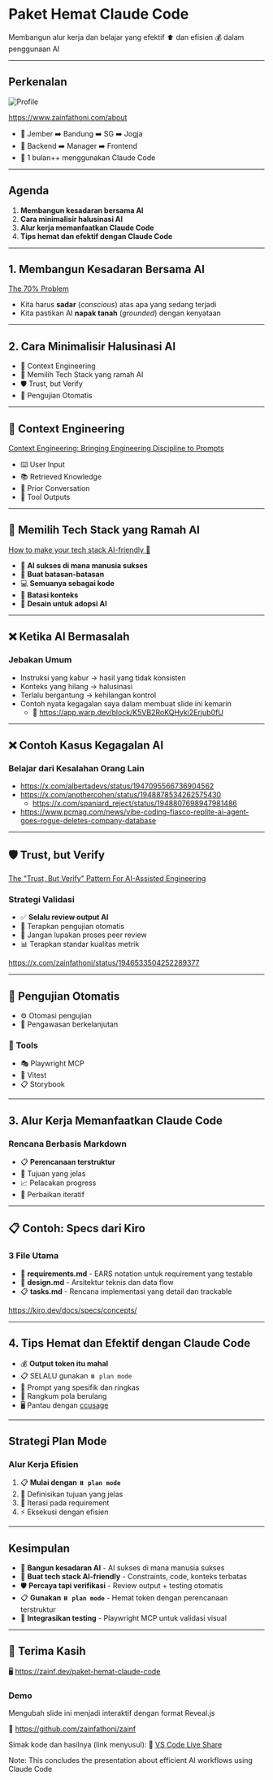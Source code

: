 # Paket Hemat Claude Code

Membangun alur kerja dan belajar yang efektif ⬆️ dan efisien 💰 dalam penggunaan AI

---

## Perkenalan

![Profile](assets/zain-1280.jpeg) <!-- width="300" style="float: left; margin-right: 20px;" -->

https://www.zainfathoni.com/about

- 📍 Jember ➡️ Bandung ➡️ SG ➡️ Jogja
- 🔨 Backend ➡️ Manager ➡️ Frontend
- 📅 1 bulan++ menggunakan Claude Code

---

## Agenda

1. **Membangun kesadaran bersama AI**
2. **Cara minimalisir halusinasi AI**
3. **Alur kerja memanfaatkan Claude Code**
4. **Tips hemat dan efektif dengan Claude Code**

---

## 1. Membangun Kesadaran Bersama AI

<!-- .slide: data-background-image="assets/iron-man.png" data-background-size="contain" data-background-position="right" -->

[The 70% Problem](https://addyo.substack.com/p/the-70-problem-hard-truths-about)

- Kita harus **sadar** (_conscious_) atas apa yang sedang terjadi
- Kita pastikan AI **napak tanah** (_grounded_) dengan kenyataan

---

## 2. Cara Minimalisir Halusinasi AI

- 🧠 Context Engineering
- 🔨 Memilih Tech Stack yang ramah AI
- 🛡️ Trust, but Verify
- 🧪 Pengujian Otomatis

---

## 🧠 Context Engineering

<!-- .slide: data-background-image="assets/prompt-vs-context-engineering.webp" data-background-size="contain" data-background-position="right" -->

[Context Engineering: Bringing Engineering Discipline to Prompts](https://addyo.substack.com/p/context-engineering-bringing-engineering)

- ⌨️ User Input
- 📚 Retrieved Knowledge
- 💬 Prior Conversation
- 🔨 Tool Outputs

---

## 🔨 Memilih Tech Stack yang Ramah AI

[How to make your tech stack AI-friendly 📏](https://refactoring.fm/p/how-to-design-your-tech-stack-for)

- 🧠 **AI sukses di mana manusia sukses**
- 🔧 **Buat batasan-batasan**
- 💻 **Semuanya sebagai kode**
- 🎯 **Batasi konteks**
- 🤖 **Desain untuk adopsi AI**

---

## ❌ Ketika AI Bermasalah

### Jebakan Umum

- Instruksi yang kabur → hasil yang tidak konsisten
- Konteks yang hilang → halusinasi
- Terlalu bergantung → kehilangan kontrol
- Contoh nyata kegagalan saya dalam membuat slide ini kemarin
  - 🙈 https://app.warp.dev/block/K5VB2RoKQHyki2Erjub0fU

---

## ❌ Contoh Kasus Kegagalan AI

### Belajar dari Kesalahan Orang Lain

- https://x.com/albertadevs/status/1947095566736904562
- https://x.com/anothercohen/status/1948878534262575430
  - https://x.com/spaniard_reject/status/1948807698947981486
- https://www.pcmag.com/news/vibe-coding-fiasco-replite-ai-agent-goes-rogue-deletes-company-database

---

## 🛡️ Trust, but Verify

[The "Trust, But Verify" Pattern For AI-Assisted Engineering](https://addyo.substack.com/p/the-trust-but-verify-pattern-for)

### Strategi Validasi

- ✅ **Selalu review output AI**
- 🧪 Terapkan pengujian otomatis
- 👥 Jangan lupakan proses peer review
- 📊 Terapkan standar kualitas metrik

https://x.com/zainfathoni/status/1946533504252289377

---

## 🧪 Pengujian Otomatis

- ⚙️ Otomasi pengujian
- 🚨 Pengawasan berkelanjutan

### 🔧 Tools

- 🎭 Playwright MCP
- 🧪 Vitest
- 📋 Storybook

---

## 3. Alur Kerja Memanfaatkan Claude Code

### Rencana Berbasis Markdown

- 📋 **Perencanaan terstruktur**
- 🎯 Tujuan yang jelas
- 📈 Pelacakan progress
- 🔄 Perbaikan iteratif

---

## 📋 Contoh: Specs dari Kiro

### 3 File Utama

- 📝 **requirements.md** - EARS notation untuk requirement yang testable
- 🎨 **design.md** - Arsitektur teknis dan data flow
- 📋 **tasks.md** - Rencana implementasi yang detail dan trackable

https://kiro.dev/docs/specs/concepts/

---

## 4. Tips Hemat dan Efektif dengan Claude Code

<!-- .slide: data-background-image="assets/ccusage-example.png" data-background-size="contain" data-background-position="right" -->

- 💰 **Output token itu mahal**
- 📋 SELALU gunakan `⏸️ plan mode`
- 🎯 Prompt yang spesifik dan ringkas
- 🔄 Rangkum pola berulang
- 🖥️ Pantau dengan [ccusage](https://ccusage.com/)

---

## Strategi Plan Mode

### Alur Kerja Efisien

1. 📋 **Mulai dengan `⏸️ plan mode`**
2. 🎯 Definisikan tujuan yang jelas
3. 🔄 Iterasi pada requirement
4. ⚡ Eksekusi dengan efisien

---

## Kesimpulan

- 🧠 **Bangun kesadaran AI** - AI sukses di mana manusia sukses
- 🔨 **Buat tech stack AI-friendly** - Constraints, code, konteks terbatas
- 🛡️ **Percaya tapi verifikasi** - Review output + testing otomatis
- 📋 **Gunakan `⏸️ plan mode`** - Hemat token dengan perencanaan terstruktur
- 🧪 **Integrasikan testing** - Playwright MCP untuk validasi visual

---

## 🙏 Terima Kasih

🖥️ https://zainf.dev/paket-hemat-claude-code

### Demo

Mengubah slide ini menjadi interaktif dengan format Reveal.js

🔗 https://github.com/zainfathoni/zainf

Simak kode dan hasilnya (link menyusul): 🔗
[VS Code Live Share](https://marketplace.visualstudio.com/items?itemName=MS-vsliveshare.vsliveshare)

Note: This concludes the presentation about efficient AI workflows using Claude Code